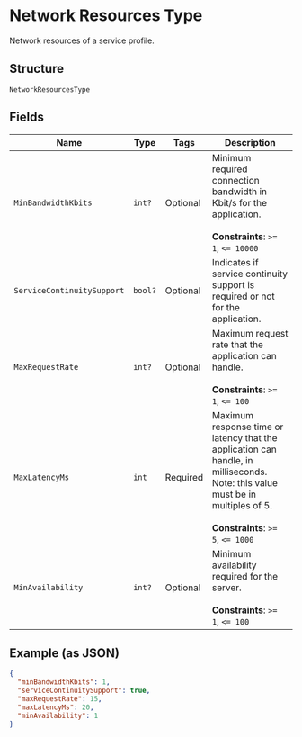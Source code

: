 
# Network Resources Type

Network resources of a service profile.

## Structure

`NetworkResourcesType`

## Fields

| Name | Type | Tags | Description |
|  --- | --- | --- | --- |
| `MinBandwidthKbits` | `int?` | Optional | Minimum required connection bandwidth in Kbit/s for the application.<br><br>**Constraints**: `>= 1`, `<= 10000` |
| `ServiceContinuitySupport` | `bool?` | Optional | Indicates if service continuity support is required or not for the application. |
| `MaxRequestRate` | `int?` | Optional | Maximum request rate that the application can handle.<br><br>**Constraints**: `>= 1`, `<= 100` |
| `MaxLatencyMs` | `int` | Required | Maximum response time or latency that the application can handle, in milliseconds. Note: this value must be in multiples of 5.<br><br>**Constraints**: `>= 5`, `<= 1000` |
| `MinAvailability` | `int?` | Optional | Minimum availability required for the server.<br><br>**Constraints**: `>= 1`, `<= 100` |

## Example (as JSON)

```json
{
  "minBandwidthKbits": 1,
  "serviceContinuitySupport": true,
  "maxRequestRate": 15,
  "maxLatencyMs": 20,
  "minAvailability": 1
}
```

